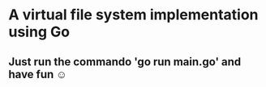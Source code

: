 # A virtual file system implementation using Go

## Just run the commando 'go run main.go' and have fun ☺️